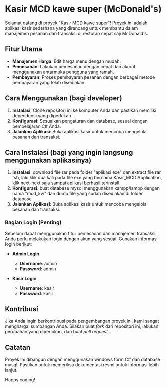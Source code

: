 # Kasir MCD kawe super (McDonald's)

Selamat datang di proyek "Kasir MCD kawe super"! Proyek ini adalah aplikasi kasir sederhana yang dirancang untuk membantu dalam manajemen pesanan dan transaksi di restoran cepat saji McDonald's.

## Fitur Utama

- **Manajemen Harga**: Edit harga menu dengan mudah.
- **Pemesanan**: Lakukan pemesanan dengan cepat dan akurat menggunakan antarmuka pengguna yang ramah.
- **Pembayaran**: Proses pembayaran pesanan dengan berbagai metode pembayaran yang telah disediakan.

## Cara Menggunakan (bagi developer)

1. **Instalasi**: Clone repositori ini ke komputer Anda dan pastikan memiliki dependensi yang diperlukan.
2. **Konfigurasi**: Sesuaikan pengaturan dan database, sesuai dengan pembelajaran C# Anda.
3. **Jalankan Aplikasi**: Buka aplikasi kasir untuk mencoba mengelola pesanan dan transaksi.

## Cara Instalasi (bagi yang ingin langsung menggunakan aplikasinya)

1. **Instalasi**: download file rar pada folder "aplikasi exe" dan extract file rar tsb, lalu klik dua kali pada file exe yang bernama Kasir_MCD.Application, klik next-next saja sampai aplikasi berhasil terinstall.
2. **Konfigurasi**: buat database mysql menggunakan xampp/lampp dengan nama "mcd_kw" dan dump file yang sudah disediakan di folder database
3. **Jalankan Aplikasi**: Buka aplikasi kasir untuk mencoba mengelola pesanan dan transaksi.

### Bagian Login (Penting)

Sebelum dapat menggunakan fitur pemesanan dan manajemen transaksi, Anda perlu melakukan login dengan akun yang sesuai. Gunakan informasi login berikut:

- **Admin Login**
  - **Username**: admin
  - **Password**: admin

- **Kasir Login**
  - **Username**: kasir
  - **Password**: kasir


## Kontribusi

Jika Anda ingin berkontribusi pada pengembangan proyek ini, kami sangat menghargai sumbangan Anda. Silakan buat *fork* dari repositori ini, lakukan perubahan yang diperlukan, dan buat *pull request*.

## Catatan

Proyek ini dibangun dengan menggunakan windows form C# dan database mysql. Pastikan untuk memeriksa dokumentasi resmi untuk informasi lebih lanjut.

Happy coding!
